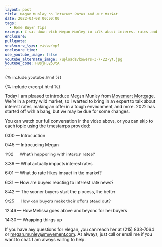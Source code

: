 ```yaml
---
layout: post
title: Megan Munley on Interest Rates and our Market
date: 2022-03-08 00:00:00
tags:
  - Home Buyer Tips
excerpt: I sat down with Megan Munley to talk about interest rates and our market.
enclosure:
pullquote:
enclosure_type: video/mp4
enclosure_time:
use_youtube_image: false
youtube_alternate_image: /uploads/bowers-3-7-22-yt.jpg
youtube_code: H8sjHJypJtA
---
```

{% include youtube.html %}

{% include excerpt.html %}

Today I am pleased to introduce Megan Munley from <u><a target="_blank" rel="noopener" href="https://movement.com/">Movement Mortgage</a></u>. We’re in a pretty wild market, so I wanted to bring in an expert to talk about interest rates, making an offer in a tough environment, and more. 2022 has started off with a bang, but we may be due for some changes.

You can watch our full conversation in the video above, or you can skip to each topic using the timestamps provided:

0:00 — Introduction

0:45 — Introducing Megan

1:32 — What’s happening with interest rates?

3:36 — What actually impacts interest rates

6:01 — What do rate hikes impact in the market?

6:31 — How are buyers reacting to interest rate news?

8:42 — The sooner buyers start the process, the better

9:25 — How can buyers make their offers stand out?

12:46 — How Melissa goes above and beyond for her buyers

14:30 — Wrapping things up

If you have any questions for Megan, you can reach her at (215) 833-7064 or [megan.munley@movement.com](mailto:megan.munley@movement.com). As always, just call or email me if you want to chat. I am always willing to help.
